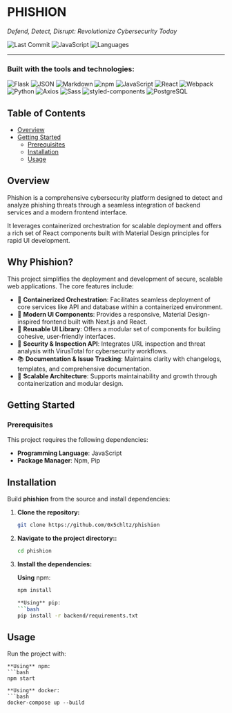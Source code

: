 # PHISHION

*Defend, Detect, Disrupt: Revolutionize Cybersecurity Today*

![Last Commit](https://img.shields.io/badge/last%20commit-last%20saturday-blue)
![JavaScript](https://img.shields.io/badge/javascript-69.9%25-gray)
![Languages](https://img.shields.io/badge/languages-4-blue)

---

### Built with the tools and technologies:

![Flask](https://img.shields.io/badge/-Flask-black?logo=flask)
![JSON](https://img.shields.io/badge/-JSON-black?logo=json)
![Markdown](https://img.shields.io/badge/-Markdown-black?logo=markdown)
![npm](https://img.shields.io/badge/-npm-red?logo=npm)
![JavaScript](https://img.shields.io/badge/-JavaScript-yellow?logo=javascript)
![React](https://img.shields.io/badge/-React-skyblue?logo=react)
![Webpack](https://img.shields.io/badge/-Webpack-lightblue?logo=webpack)
![Python](https://img.shields.io/badge/-Python-blue?logo=python)
![Axios](https://img.shields.io/badge/-Axios-purple?logo=axios)
![Sass](https://img.shields.io/badge/-Sass-pink?logo=sass)
![styled-components](https://img.shields.io/badge/-styledcomponents-lightpink)
![PostgreSQL](https://img.shields.io/badge/-PostgreSQL-336791?logo=postgresql&logoColor=white)

## Table of Contents

- [Overview](#overview)
- [Getting Started](#getting-started)
  - [Prerequisites](#prerequisites)
  - [Installation](#installation)
  - [Usage](#usage)

## Overview

Phishion is a comprehensive cybersecurity platform designed to detect and analyze phishing threats through a seamless integration of backend services and a modern frontend interface. 

It leverages containerized orchestration for scalable deployment and offers a rich set of React components built with Material Design principles for rapid UI development.

## Why Phishion?

This project simplifies the deployment and development of secure, scalable web applications. The core features include:

- 🧩 **Containerized Orchestration**: Facilitates seamless deployment of core services like API and database within a containerized environment.
- 🎨 **Modern UI Components**: Provides a responsive, Material Design-inspired frontend built with Next.js and React.
- 🧱 **Reusable UI Library**: Offers a modular set of components for building cohesive, user-friendly interfaces.
- 🔐 **Security & Inspection API**: Integrates URL inspection and threat analysis with VirusTotal for cybersecurity workflows.
- 📚 **Documentation & Issue Tracking**: Maintains clarity with changelogs, templates, and comprehensive documentation.
- 🚀 **Scalable Architecture**: Supports maintainability and growth through containerization and modular design.

## Getting Started

### Prerequisites

This project requires the following dependencies:

- **Programming Language**: JavaScript  
- **Package Manager**: Npm, Pip

## Installation

Build **phishion** from the source and install dependencies:

1. **Clone the repository:**

   ```bash
   git clone https://github.com/0x5chltz/phishion

2. **Navigate to the project directory::**

   ```bash
   cd phishion

3. **Install the dependencies:**

    **Using** npm:
    ```bash
    npm install

    **Using** pip:
    ```bash
    pip install -r backend/requirements.txt

## Usage

Run the project with:
    
    **Using** npm:
    ```bash
    npm start

    **Using** docker:
    ```bash
    docker-compose up --build


